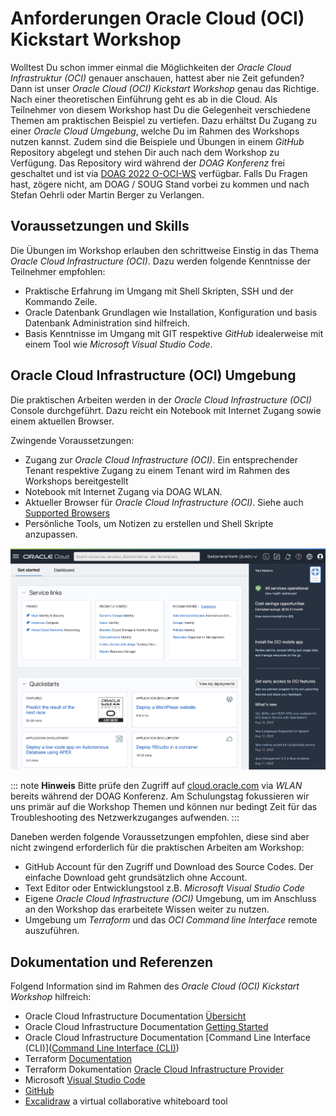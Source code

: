 # Anforderungen Oracle Cloud (OCI) Kickstart Workshop
<!-- markdownlint-disable MD013 -->

Wolltest Du schon immer einmal die Möglichkeiten der
*Oracle Cloud Infrastruktur (OCI)* genauer anschauen, hattest aber nie Zeit gefunden?
Dann ist unser *Oracle Cloud (OCI) Kickstart Workshop* genau das Richtige. Nach
einer theoretischen Einführung geht es ab in die Cloud. Als Teilnehmer von diesem
Workshop hast Du die Gelegenheit verschiedene Themen am praktischen Beispiel zu
vertiefen. Dazu erhältst Du Zugang zu einer *Oracle Cloud Umgebung*, welche
Du im Rahmen des Workshops nutzen kannst. Zudem sind die Beispiele und Übungen
in einem *GitHub* Repository abgelegt und stehen Dir auch nach dem Workshop zu
Verfügung. Das Repository wird während der *DOAG Konferenz* frei geschaltet und ist
via [DOAG 2022 O-OCI-WS](https://url.oradba.ch/DOAG22) verfügbar. Falls Du Fragen
hast, zögere nicht, am DOAG / SOUG Stand vorbei zu kommen und nach Stefan Oehrli
oder Martin Berger zu Verlangen.

## Voraussetzungen und Skills

Die Übungen im Workshop erlauben den schrittweise Einstig in das Thema
*Oracle Cloud Infrastructure (OCI)*. Dazu werden folgende Kenntnisse der
Teilnehmer empfohlen:

- Praktische Erfahrung im Umgang mit Shell Skripten, SSH und der Kommando Zeile.
- Oracle Datenbank Grundlagen wie Installation, Konfiguration und basis Datenbank
  Administration sind hilfreich.
- Basis Kenntnisse im Umgang mit GIT respektive *GitHub* idealerweise mit einem
  Tool wie *Microsoft Visual Studio Code*.

## Oracle Cloud Infrastructure (OCI) Umgebung

Die praktischen Arbeiten werden in der *Oracle Cloud Infrastructure (OCI)* Console
durchgeführt. Dazu reicht ein Notebook mit Internet Zugang sowie einem aktuellen
Browser.

Zwingende Voraussetzungen:

- Zugang zur *Oracle Cloud Infrastructure (OCI)*. Ein entsprechender Tenant
  respektive Zugang zu einem Tenant wird im Rahmen des Workshops bereitgestellt
- Notebook mit Internet Zugang via DOAG WLAN.
- Aktueller Browser für *Oracle Cloud Infrastructure (OCI)*. Siehe auch
  [Supported Browsers](https://docs.oracle.com/en-us/iaas/Content/GSG/Tasks/signinginIdentityDomain.htm#Supporte)
- Persönliche Tools, um Notizen zu erstellen und Shell Skripte anzupassen.

![Oracle Cloud Infrastructure Console - Get Started](../images/OCI-get_started.png)

::: note
**Hinweis** Bitte prüfe den Zugriff auf [cloud.oracle.com](cloud.oracle.com) via
*WLAN* bereits während der DOAG Konferenz. Am Schulungstag fokussieren wir uns
primär auf die Workshop Themen und können nur bedingt Zeit für das Troubleshooting
des Netzwerkzuganges aufwenden.
:::

Daneben werden folgende Voraussetzungen empfohlen, diese sind aber nicht zwingend
erforderlich für die praktischen Arbeiten am Workshop:

- GitHub Account für den Zugriff und Download des Source Codes. Der einfache
  Download geht grundsätzlich ohne Account.
- Text Editor oder Entwicklungstool z.B. *Microsoft Visual Studio Code*
- Eigene *Oracle Cloud Infrastructure (OCI)* Umgebung, um im Anschluss an den
  Workshop das erarbeitete Wissen weiter zu nutzen.
- Umgebung um *Terraform* und das *OCI Command line Interface* remote auszuführen.

## Dokumentation und Referenzen

Folgend Information sind im Rahmen des *Oracle Cloud (OCI) Kickstart Workshop*
hilfreich:

- Oracle Cloud Infrastructure Documentation [Übersicht](https://docs.oracle.com/en-us/iaas/Content/home.htm)
- Oracle Cloud Infrastructure Documentation [Getting Started](https://docs.oracle.com/en-us/iaas/Content/GSG/Concepts/baremetalintro.htm)
- Oracle Cloud Infrastructure Documentation [Command Line Interface (CLI)]([Command Line Interface (CLI)](https://docs.oracle.com/en-us/iaas/Content/API/Concepts/cliconcepts.htm))
- Terraform [Documentation](https://www.terraform.io/docs)
- Terraform Dokumentation [Oracle Cloud Infrastructure Provider](https://registry.terraform.io/providers/oracle/oci/latest/docs)
- Microsoft [Visual Studio Code](https://code.visualstudio.com/)
- [GitHub](https://github.com/)
- [Excalidraw](https://excalidraw.com/) a virtual collaborative whiteboard tool

